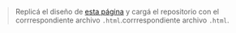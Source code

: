 > Replicá el diseño de [esta página](https://dribbble.com/shots/5499795-Sign-Up/attachments) y cargá el repositorio con el corrrespondiente archivo `.html`.corrrespondiente archivo `.html`. 